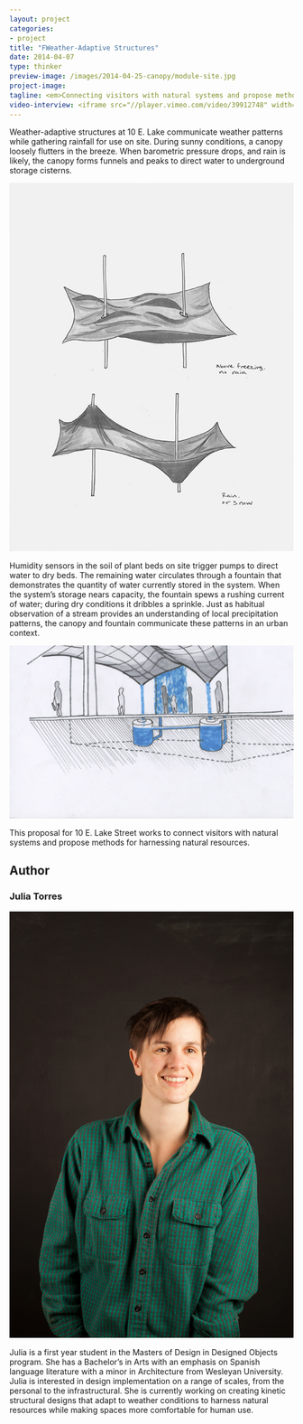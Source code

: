 ```yaml
---
layout: project
categories: 
- project
title: "FWeather-Adaptive Structures"
date: 2014-04-07
type: thinker
preview-image: /images/2014-04-25-canopy/module-site.jpg
project-image:
tagline: <em>Connecting visitors with natural systems and propose methods for harnessing natural resources.</em>
video-interview: <iframe src="//player.vimeo.com/video/39912748" width="500" height="281" frameborder="0" webkitallowfullscreen mozallowfullscreen allowfullscreen></iframe> <p class="col-md-10 col-md-offset-3"><a href="http://vimeo.com/39912748">SAIC AGC GFRY Studio mock-up test</a> from <a href="http://vimeo.com/user10322039">David Evancho</a> on <a href="https://vimeo.com">Vimeo</a>.</p>
---
```


<p class="col-md-8 col-md-offset-2"> Weather-adaptive structures at 10 E. Lake communicate weather patterns while gathering rainfall for use on site. During sunny conditions, a canopy loosely flutters in the breeze. When barometric pressure drops, and rain is likely, the canopy forms funnels and peaks to direct water to underground storage cisterns.</p>

<p class="col-md-10 col-md-offset-1"><img class="img-responsive img-thumbnail" src="/images/2014-04-25-canopy/module-sketch.jpg" alt="Module Sketch"/></p>


<p class="col-md-8 col-md-offset-2"> Humidity sensors in the soil of plant beds on site trigger pumps to direct water to dry beds. The remaining water circulates through a fountain that demonstrates the quantity of water currently stored in the system. When the system’s storage nears capacity, the fountain spews a rushing current of water; during dry conditions it dribbles a sprinkle. Just as habitual observation of a stream provides an understanding of local precipitation patterns, the canopy and fountain communicate these patterns in an urban context.</p>


<p class="col-md-10 col-md-offset-1"><img class="img-responsive img-thumbnail" src="/images/2014-04-25-canopy/module-rain.jpg" alt="Module Rain"/></p>


<p class="col-md-8 col-md-offset-2"> This proposal for 10 E. Lake Street works to connect visitors with natural systems and propose methods for harnessing natural resources. </p>

<h2 class="col-md-10 col-md-offset-2">Author</h2>
	
<h3 class="col-md-12 col-md-offset-2">Julia Torres</h3>

<p  class="col-md-2 pull-right"><img class="img-responsive img-rounded img-author" src="/images/2014-04-25-canopy/julia.jpg" alt="Julia"/></p>

<p class="col-md-7 col-md-offset-2">
	Julia is a first year student in the Masters of Design in Designed Objects program. She has a Bachelor’s in Arts with an emphasis on Spanish language literature with a minor in Architecture from Wesleyan University. Julia is interested in design implementation on a range of scales, from the personal to the infrastructural. She is currently working on creating kinetic structural designs that adapt to weather conditions to harness natural resources while making spaces more comfortable for human use.
</p>
